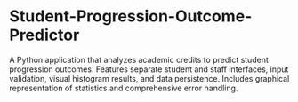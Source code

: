 # Student-Progression-Outcome-Predictor
A Python application that analyzes academic credits to predict student progression outcomes. Features separate student and staff interfaces, input validation, visual histogram results, and data persistence. Includes graphical representation of statistics and comprehensive error handling.
